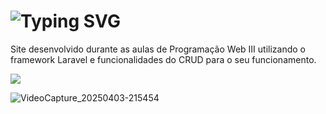 # ![Typing SVG](https://readme-typing-svg.herokuapp.com/?color=A1DA87-&size=35&center=true&vCenter=true&width=1000&lines=Product+Registration+with+Laravel)
Site desenvolvido durante as aulas de Programação Web III utilizando o framework Laravel e funcionalidades do CRUD para o seu funcionamento.

 <a href="biblioteca_laravel\resources\views\inicio.blade.php" target="_blank"><img src="https://img.shields.io/badge/App-A1DA87?style=for-the-badge&logo=android-studio&logoColor=A1DA87"></a>

 ![VideoCapture_20250403-215454](https://github.com/user-attachments/assets/a96e6b4f-1a38-4b7d-915c-1814a8adf9e0)

